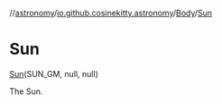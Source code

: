 //[astronomy](../../../../index.md)/[io.github.cosinekitty.astronomy](../../index.md)/[Body](../index.md)/[Sun](index.md)

# Sun

[Sun](index.md)(SUN_GM, null, null)

The Sun.

